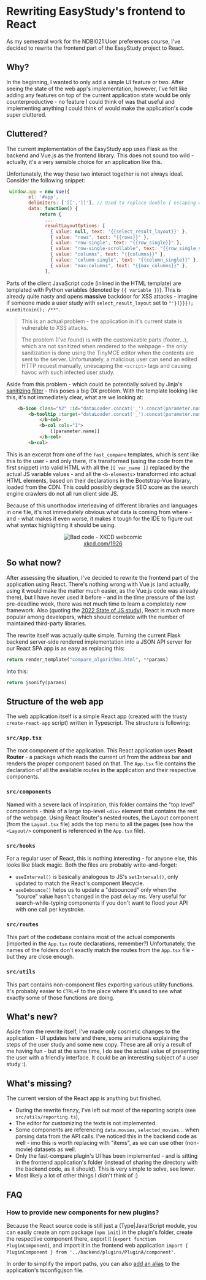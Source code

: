 # Rewriting EasyStudy's frontend to React

As my semestral work for the NDBI021 User preferences course, I've decided to rewrite the frontend part of the EasyStudy project to React.

## Why?

In the beginning, I wanted to only add a simple UI feature or two. After seeing the state of the web app's implementation, however, I've felt like adding any features on top of the current application state would be only counterproductive - no feature I could think of was that useful and implementing anything I could think of would make the application's code super cluttered.

## Cluttered? 

The current implementation of the EasyStudy app uses Flask as the backend and Vue.js as the frontend library. This does not sound too wild - actually, it's a very sensible choice for an application like this. 

Unfortunately, the way these two interact together is not always ideal. Consider the following snippet:

```javascript
 window.app = new Vue({
        el: '#app',
        delimiters: ['[[',']]'], // Used to replace double { escaping with double [ escaping (to prevent jinja vs vue inference)
        data: function() {
            return {
              ...
              resultLayoutOptions: [
                { value: null, text: '{{select_result_layout}}' },
                { value: "rows", text: "{{rows}}" },
                { value: "row-single", text: "{{row_single}}" },
                { value: "row-single-scrollable", text: "{{row_single_scrollable}}" },
                { value: "columns", text: "{{columns}}" },
                { value: "column-single", text: "{{column_single}}" },
                { value: "max-columns", text: "{{max_columns}}" },
              ],
```

Parts of the client JavaScript code (inlined in the HTML template) are templated with Python variables (denoted by `{{ variable }}`). This is already quite nasty and opens **massive** backdoor for XSS attacks - imagine if someone made a user study with `select_result_layout` set to `"'}]}}}); mineBitcoin(); /**"`.  

> This is an actual problem - the application in it's current state is vulnerable to XSS attacks. 
>
> The problem (I've found) is with the customizable parts (footer...), which are not sanitized when rendered to the webpage - the only sanitization is done using the TinyMCE editor when the contents are sent to the server. Unfortunately, a malicious user can send an edited HTTP request manually, unescaping the `<script>` tags and causing havoc with such infected user study.

Aside from this problem - which could be potentially solved by Jinja's [sanitizing filter](https://jinja.palletsprojects.com/en/2.10.x/templates/#html-escaping) - this poses a big DX problem. With the template looking like this, it's not immediately clear, what are we looking at:

```html 
    <b-icon class="h2" :id="dataLoader.concat('_').concat(parameter.name).concat('_icon')" icon="question-circle-fill" variant="primary"></b-icon>
        <b-tooltip :target="dataLoader.concat('_').concat(parameter.name).concat('_icon')" triggers="hover">[[parameter.help]]</b-tooltip>
            </b-col>
            <b-col cols="1">
                [[parameter.name]]
            </b-col>
        <b-col>
```

This is an excerpt from one of the `fast_compare` templates, which is sent like this to the user - and only there, it's transformed (using the code from the first snippet) into valid HTML with all the `[[ var_name ]]` replaced by the actual JS variable values - and all the `<b-elements>` transformed into actual HTML elements, based on their declarations in the Bootstrap-Vue library, loaded from the CDN. This could possibly degrade SEO score as the search engine crawlers do not all run client side JS.

Because of this unorthodox interleaving of different libraries and languages in one file, it's not immediately obvious what data is coming from where - and - what makes it even worse, it makes it tough for the IDE to figure out what syntax highlighting it should be using.

<center>
<figure>
    <img src="https://imgs.xkcd.com/comics/bad_code.png"
         alt="Bad code - XKCD webcomic">
    <figcaption><a href="https://xkcd.com/1926/">xkcd.com/1926</a></figcaption>
</figure>
</center>

## So what now?

After assessing the situation, I've decided to rewrite the frontend part of the application using React. There's nothing wrong with Vue.js (and actually, using it would make the matter much easier, as the Vue.js code was already there), but I have never used it before - and in the time pressure of the last pre-deadline week, there was not much time to learn a completely new framework. Also (quoting the [2022 State of JS study](https://2022.stateofjs.com/en-US/libraries/front-end-frameworks/#front_end_frameworks_experience_linechart)), React is much more popular among developers, which should correlate with the number of maintained third-party libraries.

The rewrite itself was actually quite simple. Turning the current Flask backend server-side rendered implementation into a JSON API server for our React SPA app is as easy as replacing this:

```python
return render_template("compare_algorithms.html", **params)
```

Into this:

```python
return jsonify(params)
```

## Structure of the web app

The web application itself is a simple React app (created with the trusty `create-react-app` script) written in Typescript. The structure is following:

### `src/App.tsx`

The root component of the application. This React application uses **React Router** - a package which reads the current url from the address bar and renders the proper component based on that.
The `App.tsx` file contains the declaration of all the available routes in the application and their respective components. 

### `src/components`

Named with a severe lack of inspiration, this folder contains the "top level" components - think of a large top-level `<div>` element that contains the rest of the webpage. Using React Router's nested routes, the Layout component (from the `Layout.tsx` file) adds the top menu to all the pages (see how the `<Layout/>` component is referenced in the `App.tsx` file).

### `src/hooks`

For a regular user of React, this is nothing interesting - for anyone else, this looks like black magic. Both the files are probably write-and-forget:
- `useInterval()` is basically analogous to JS's `setInterval()`, only updated to match the React's component lifecycle.
- `useDebounce()` helps us to update a "debounced" only when the "source" value hasn't changed in the past `delay` ms. Very useful for search-while-typing components if you don't want to flood your API with one call per keystroke. 

### `src/routes`

This part of the codebase contains most of the actual components (imported in the `App.tsx` route declarations, remember?) Unfortunately, the names of the folders don't exactly match the routes from the `App.tsx` file - but they are close enough. 

### `src/utils`

This part contains non-component files exporting various utility functions. It's probably easier to `CTRL+F` to the place where it's used to see what exactly some of those functions are doing.

## What's new?

Aside from the rewrite itself, I've made only cosmetic changes to the application - UI updates here and there, some animations explaining the steps of the user study and some new copy. These are all only a result of me having fun - but at the same time, I do see the actual value of presenting the user with a friendly interface. It could be an interesting subject of a user study :).

## What's missing?

The current version of the React app is anything but finished. 
- During the rewrite frenzy, I've left out most of the reporting scripts (see `src/utils/reporting.ts`), 
- The editor for customizing the texts is not implemented. 
- Some components are referencing `data.movies`, `selected_movies`... when parsing data from the API calls. I've noticed this in the backend code as well - imo this is worth replacing with "items", as we can use other (non-movie) datasets as well.
- Only the fast-compare plugin's UI has been implemented - and is sitting in the frontend application's folder (instead of sharing the directory with the backend code, as it should). This is very simple to solve, see lower.
- Most likely a lot of other things I didn't think of :)

## FAQ

### How to provide new components for new plugins?

Because the React source code is still just a (Type|Java)Script module, you can easily create an npm package (`npm init`) in the plugin's folder, create the respective component there, export it (`export function PluginComponent`), and import it in the frontend web application `import { PluginComponent } from '../backend/plugins/PluginA/component'`. 

In order to simplify the import paths, you can also [add an alias](https://www.typescriptlang.org/tsconfig#paths) to the application's tsconfig.json file.
